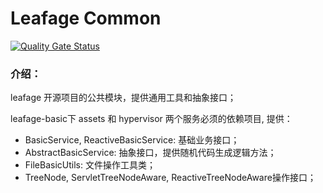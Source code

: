 # Leafage Common

[![Quality Gate Status](https://sonarcloud.io/api/project_badges/measure?project=little3201_leafage-common&metric=alert_status)](https://sonarcloud.io/dashboard?id=little3201_leafage-common)

### 介绍：

leafage 开源项目的公共模块，提供通用工具和抽象接口；

leafage-basic下 assets 和 hypervisor 两个服务必须的依赖项目, 提供：

- BasicService, ReactiveBasicService: 基础业务接口；
- AbstractBasicService: 抽象接口，提供随机代码生成逻辑方法；
- FileBasicUtils: 文件操作工具类；
- TreeNode, ServletTreeNodeAware, ReactiveTreeNodeAware操作接口；